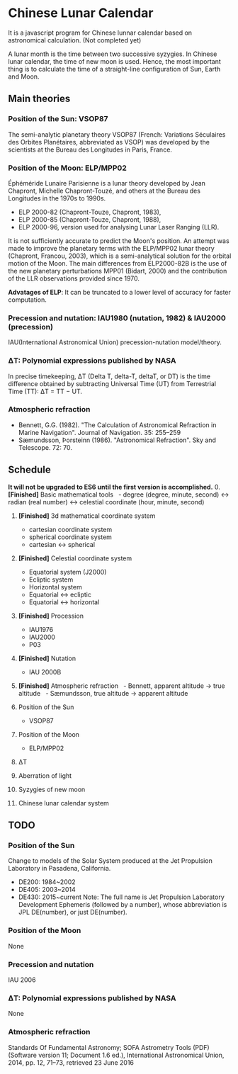 # Chinese Lunar Calendar
It is a javascript program for Chinese lunnar calendar based on astronomical calculation. (Not completed yet)

A lunar month is the time between two successive syzygies. In Chinese lunar calendar, the time of new moon is used. Hence, the most important thing is to calculate the time of a straight-line configuration of Sun, Earth and Moon.

## Main theories 
### Position of the Sun: VSOP87
The semi-analytic planetary theory VSOP87 (French: Variations Séculaires des Orbites Planétaires, abbreviated as VSOP) was developed by the scientists at the Bureau des Longitudes in Paris, France.

### Position of the Moon: ELP/MPP02
Éphéméride Lunaire Parisienne is a lunar theory developed by Jean Chapront, Michelle Chapront-Touzé, and others at the Bureau des Longitudes in the 1970s to 1990s.
- ELP 2000-82 (Chapront-Touze, Chapront, 1983), 
- ELP 2000-85 (Chapront-Touze, Chapront, 1988),
- ELP 2000-96, version used for analysing Lunar Laser Ranging (LLR).

It is not sufficiently accurate to predict the Moon's position. An attempt was made to improve the planetary terms with the ELP/MPP02 lunar theory (Chapront, Francou, 2003), which is a semi-analytical solution for the 
orbital motion of the Moon. The main differences from ELP2000-82B is the use of the new planetary perturbations MPP01 (Bidart, 2000) and the contribution 
of the LLR observations provided since 1970.

**Advatages of ELP**: It can be truncated to a lower level of accuracy for faster computation.

### Precession and nutation: IAU1980 (nutation, 1982) & IAU2000 (precession)
IAU(International Astronomical Union) precession-nutation model/theory.

### ΔT: Polynomial expressions published by NASA
In precise timekeeping, ΔT (Delta T, delta-T, deltaT, or DT) is the time difference obtained by subtracting Universal Time (UT) from Terrestrial Time (TT): ΔT = TT − UT.

### Atmospheric refraction
- Bennett, G.G. (1982). "The Calculation of Astronomical Refraction in Marine Navigation". Journal of Navigation. 35: 255–259
- Sæmundsson, Þorsteinn (1986). "Astronomical Refraction". Sky and Telescope. 72: 70.

## Schedule
**It will not be upgraded to ES6 until the first version is accomplished.**
0. **[Finished]** Basic mathematical tools
   - degree (degree, minute, second) ↔ radian (real number) ↔ celestial coordinate (hour, minute, second)
1. **[Finished]** 3d mathematical coordinate system
   - cartesian coordinate system
   - spherical coordinate system
   - cartesian ↔ spherical
2. **[Finished]** Celestial coordinate system
   - Equatorial system (J2000)
   - Ecliptic system
   - Horizontal system
   - Equatorial ↔ ecliptic
   - Equatorial ↔ horizontal
3. **[Finished]** Procession
   - IAU1976
   - IAU2000
   - P03
4. **[Finished]** Nutation
   - IAU 2000B
5. **[Finished]** Atmospheric refraction
   - Bennett, apparent altitude → true altitude
   - Sæmundsson, true altitude → apparent altitude
6. Position of the Sun
   - VSOP87
  
7. Position of the Moon
   - ELP/MPP02

8. ΔT

9. Aberration of light

10. Syzygies of new moon

11. Chinese lunar calendar system


## TODO
### Position of the Sun
Change to models of the Solar System produced at the Jet Propulsion Laboratory in Pasadena, California.
 - DE200: 1984~2002
 - DE405: 2003~2014
 - DE430: 2015~current
 Note: The full name is Jet Propulsion Laboratory Development Ephemeris (followed by a number), whose abbreviation is JPL DE(number), or just DE(number).

### Position of the Moon
None

### Precession and nutation
IAU 2006

### ΔT: Polynomial expressions published by NASA
None

### Atmospheric refraction
Standards Of Fundamental Astronomy; SOFA Astrometry Tools (PDF) (Software version 11; Document 1.6 ed.), International Astronomical Union, 2014, pp. 12, 71–73, retrieved 23 June 2016
